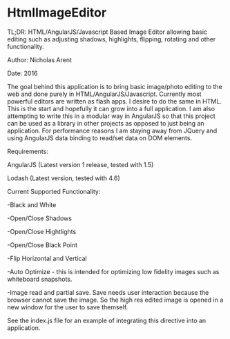 # HtmlImageEditor
TL;DR: HTML/AngularJS/Javascript Based Image Editor allowing basic editing such as adjusting shadows, highlights, flipping, rotating and other functionality.

Author: Nicholas Arent

Date: 2016

The goal behind this application is to bring basic image/photo editing to the web and done purely in HTML/AngularJS/Javascript. Currently most powerful editors are written as flash apps. I desire to do the same in HTML.
This is the start and hopefully it can grow into a full application. I am also attempting to write this in a modular way in AngularJS so that this project can be used as a library in other projects as opposed to just being an application. For performance reasons I am staying away from JQuery and using AngularJS data binding to read/set data on DOM elements.


Requirements:

AngularJS (Latest version 1 release, tested with 1.5)

Lodash (Latest version, tested with 4.6)



Current Supported Functionality:

-Black and White

-Open/Close Shadows

-Open/Close Hightlights

-Open/Close Black Point

-Flip Horizontal and Vertical

-Auto Optimize - this is intended for optimizing low fidelity images such as whiteboard snapshots.

-Image read and partial save. Save needs user interaction because the browser cannot save the image. So the high res edited image is opened in a new window for the user to save themself.



See the index.js file for an example of integrating this directive into an application.
